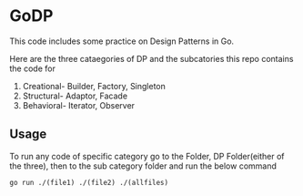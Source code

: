 # GoDP
This code includes some practice on Design Patterns in Go.

Here are the three cataegories of DP and the subcatories this repo contains the code for
1. Creational- Builder, Factory, Singleton
2. Structural- Adaptor, Facade
3. Behavioral- Iterator, Observer

## Usage
To run any code of specific category go to the Folder, DP Folder(either of the three), then to the sub category folder and run the below command

```console
go run ./(file1) ./(file2) ./(allfiles)
```